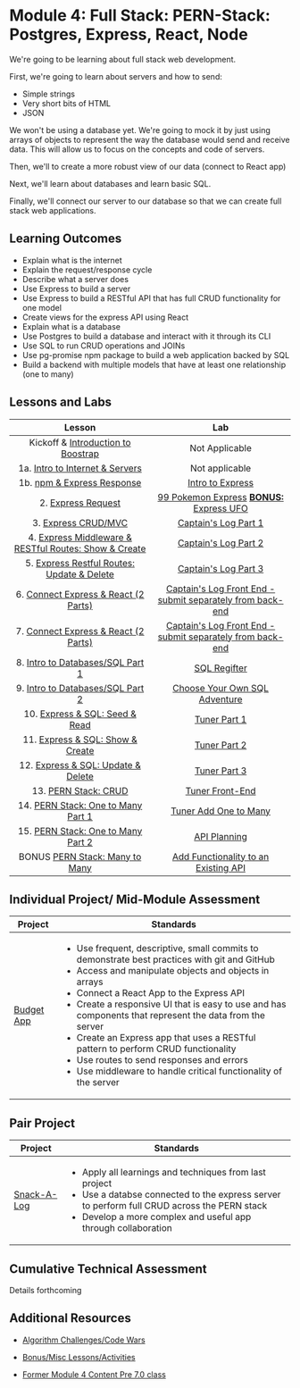 # Module 4: Full Stack: PERN-Stack: Postgres, Express, React, Node

We're going to be learning about full stack web development.

First, we're going to learn about servers and how to send:

- Simple strings
- Very short bits of HTML
- JSON

We won't be using a database yet. We're going to mock it by just using arrays of objects to represent the way the database would send and receive data. This will allow us to focus on the concepts and code of servers.

Then, we'll to create a more robust view of our data (connect to React app)

Next, we'll learn about databases and learn basic SQL.

Finally, we'll connect our server to our database so that we can create full stack web applications.

## Learning Outcomes

- Explain what is the internet
- Explain the request/response cycle
- Describe what a server does
- Use Express to build a server
- Use Express to build a RESTful API that has full CRUD functionality for one model
- Create views for the express API using React
- Explain what is a database
- Use Postgres to build a database and interact with it through its CLI
- Use SQL to run CRUD operations and JOINs
- Use pg-promise npm package to build a web application backed by SQL
- Build a backend with multiple models that have at least one relationship (one to many)

## Lessons and Labs

|                                                 Lesson                                                 |                                                                           Lab                                                                           |
| :----------------------------------------------------------------------------------------------------: | :-----------------------------------------------------------------------------------------------------------------------------------------------------: |
| Kickoff & [Introduction to Boostrap](https://github.com/joinpursuit/Intro-to-Bootstrap-CSS-Code-Along) |                                                                     Not Applicable                                                                      |
|              1a. [Intro to Internet & Servers](./intro-to-internet-and-servers/README.md)              |                                                                     Not applicable                                                                      |
|                  1b. [npm & Express Response](./intro-to-express-response/README.md)                   |                                           [Intro to Express](https://github.com/joinpursuit/intro-to-express)                                           |
|                       2. [Express Request](./intro-to-express-request/README.md)                       |      [99 Pokemon Express](https://github.com/joinpursuit/99-pokemon-express) [**BONUS:** Express UFO](https://github.com/joinpursuit/express-ufo)       |
|                     3. [Express CRUD/MVC](./express-rest-crud-mvc-index/README.md)                     |                                           [Captain's Log Part 1](https://github.com/joinpursuit/captains-log)                                           |
|     4. [Express Middleware & RESTful Routes: Show & Create](./express-rest-show-create/README.md)      |                                       [Captain's Log Part 2](https://github.com/joinpursuit/captains-log#part-2)                                        |
|          5. [Express Restful Routes: Update & Delete](./express-rest-delete-update/README.md)          |                                       [Captain's Log Part 3](https://github.com/joinpursuit/captains-log#part-3)                                        |
|               6. [Connect Express & React (2 Parts)](./express-connect-react/README.md)                |                     [Captain's Log Front End - submit separately from back-end](https://github.com/joinpursuit/captains-log-react)                      |
|               7. [Connect Express & React (2 Parts)](./express-connect-react/README.md)                |                     [Captain's Log Front End - submit separately from back-end](https://github.com/joinpursuit/captains-log-react)                      |
|                  8. [Intro to Databases/SQL Part 1](./intro-to-sql-part-1/README.md)                   |                                               [SQL Regifter](https://github.com/joinpursuit/sql-regifter)                                               |
|                  9. [Intro to Databases/SQL Part 2](./intro-to-sql-part-2/README.md)                   | [Choose Your Own SQL Adventure](https://github.com/joinpursuit/Pursuit-Core-Web/blob/master/full_stack_express/intro-to-sql-part-2/README2.md#lab-time) |
|                  10. [Express & SQL: Seed & Read](./express-sql-seed-read/README.md)                   |                                           [Tuner Part 1](https://github.com/joinpursuit/tuner-full-stack-app)                                           |
|                11. [Express & SQL: Show & Create](./express-sql-create-show/README.md)                 |                                       [Tuner Part 2](https://github.com/joinpursuit/tuner-full-stack-app#part-2)                                        |
|              12. [Express & SQL: Update & Delete](./express-sql-delete-update/README.md)               |                                       [Tuner Part 3](https://github.com/joinpursuit/tuner-full-stack-app#part-3)                                        |
|                             13. [PERN Stack: CRUD](./pern-crud/README.md)                              |                                   [Tuner Front-End](https://github.com/joinpursuit/tuner-full-stack-app/blob/main/README-FE.md)                                   |
|                  14. [PERN Stack: One to Many Part 1](./pern-one-to-many-1/README.md)                  |            [Tuner Add One to Many](https://github.com/joinpursuit/tuner-full-stack-app#bonus-part-5-part-4-is-a-react-app-see-other-readme)             |
|                  15. [PERN Stack: One to Many Part 2](./pern-one-to-many-2/README.md)                  |                                             [API Planning](https://github.com/joinpursuit/api-planning-lab)                                             |
|                    BONUS [PERN Stack: Many to Many](./pern-many-to-many/README.md)                     |                             [Add Functionality to an Existing API](https://github.com/joinpursuit/resource-photography-api)                             |

## Individual Project/ Mid-Module Assessment

| Project                                                                   | Standards                                                                                                                                                                                                                                                                                                                                                                                                                                                                                                                                                |
| ------------------------------------------------------------------------- | -------------------------------------------------------------------------------------------------------------------------------------------------------------------------------------------------------------------------------------------------------------------------------------------------------------------------------------------------------------------------------------------------------------------------------------------------------------------------------------------------------------------------------------------------------- |
| [Budget App](https://github.com/joinpursuit/budgeting-app-project-prompt) | <ul><li>Use frequent, descriptive, small commits to demonstrate best practices with git and GitHub</li><li> Access and manipulate objects and objects in arrays</li><li>Connect a React App to the Express API</li><li>Create a responsive UI that is easy to use and has components that represent the data from the server</li><li> Create an Express app that uses a RESTful pattern to perform CRUD functionality </li><li> Use routes to send responses and errors</li><li> Use middleware to handle critical functionality of the server</li></ul> |

## Pair Project

| Project                                                        | Standards                                                                                                                                                                                                                                   |
| -------------------------------------------------------------- | ------------------------------------------------------------------------------------------------------------------------------------------------------------------------------------------------------------------------------------------- |
| [Snack-A-Log](https://github.com/joinpursuit/broken-fix-me) | <ul><li>Apply all learnings and techniques from last project</li><li>Use a databse connected to the express server to perform full CRUD across the PERN stack</li><li>Develop a more complex and useful app through collaboration</li></ul> |

## Cumulative Technical Assessment

Details forthcoming

## Additional Resources

- [Algorithm Challenges/Code Wars](https://github.com/joinpursuit/Pursuit-Core-Web/tree/master/full-stack-express/algorithm-challenges)
- [Bonus/Misc Lessons/Activities](https://github.com/joinpursuit/Pursuit-Core-Web/tree/master/advanced_or_misc/bonus_module_4)

- [Former Module 4 Content Pre 7.0 class](../node/)
